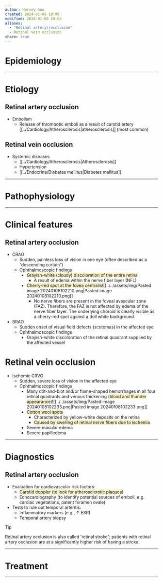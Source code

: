 ```yaml
---
author: Harvey Guo
created: 2024-01-08 10:00
modified: 2024-01-08 10:00
aliases:
  - "Retinal artery\rocclusion"
  - Retinal vein occlusion
share: true
---
```


# Epidemiology


---
# Etiology
## Retinal artery occlusion
- Embolism
	- Release of thrombotic emboli as a result of carotid artery [[../Cardiology/Atherosclerosis|atherosclerosis]] (most common)
## Retinal vein occlusion
- Systemic diseases
	- [[../Cardiology/Atherosclerosis|Atherosclerosis]]
	- Hypertension
	- [[../Endocrine/Diabetes mellitus|Diabetes mellitus]]

---
# Pathophysiology


---
# Clinical features
## Retinal artery occlusion
- CRAO
	- Sudden, painless loss of vision in one eye (often described as a “descending curtain”)
	- Ophthalmoscopic findings
		- <span style="background:rgba(240, 200, 0, 0.2)">Grayish-white (cloudy) discoloration of the entire retina </span>
			- A result of edema within the nerve fiber layer (NFL)
		- <span style="background:rgba(240, 200, 0, 0.2)">Cherry-red spot at the fovea centralis</span>![[../../assets/img/Pasted image 20240108102210.png|Pasted image 20240108102210.png]]
			- No nerve fibers are present in the foveal avascular zone (FAZ). Therefore, the FAZ is not affected by edema of the nerve fiber layer. The underlying choroid is clearly visible as a cherry-red spot against a dull white background.
- BRAO
	- Sudden onset of visual field defects (scotomas) in the affected eye
	- Ophthalmoscopic findings
		- Grayish-white discoloration of the retinal quadrant supplied by the affected vessel
# Retinal vein occlusion
- Ischemic CRVO
	- Sudden, severe loss of vision in the affected eye
	- Ophthalmoscopic findings
		- Many dot-and-blot and/or flame-shaped hemorrhages in all four retinal quadrants and venous thickening (<span style="background:rgba(240, 200, 0, 0.2)">blood and thunder appearance</span>)![[../../assets/img/Pasted image 20240108102233.png|Pasted image 20240108102233.png]]
		- <span style="background:rgba(240, 200, 0, 0.2)">Cotton wool spots</span>
			- Characterized by yellow-white deposits on the retina
			- <span style="background:rgba(240, 200, 0, 0.2)">Caused by swelling of retinal nerve fibers due to ischemia</span>
		- Severe macular edema
		- Severe papilledema

---
# Diagnostics
## Retinal artery occlusion
- Evaluation for cardiovascular risk factors: 
	- <span style="background:rgba(240, 200, 0, 0.2)">Carotid doppler (to look for atherosclerotic plaques)</span>
	- Echocardiography (to identify potential sources of emboli, e.g. cardiac vegetations, patent foramen ovale)
- Tests to rule out temporal arteritis:
	- Inflammatory markers (e.g., ↑ ESR)
	- Temporal artery biopsy

>[!tip] 
>Retinal artery occlusion is also called 'retinal stroke”; patients with retinal artery occlusion are at a significantly higher risk of having a stroke.

---
# Treatment


---
